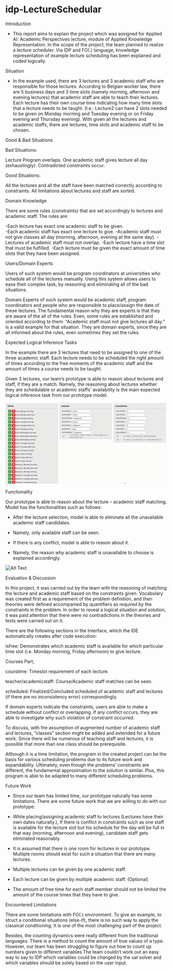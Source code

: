 # idp-LectureSchedular

Introduction 

- This report aims to explain the project which was assigned for Applied AI: Academic Perspectives lecture, module of Applied Knowledge Representation. In the scope of the project, the team planned to realize a lecture scheduler. Via IDP and FO(.) language, knowledge representation of example lecture scheduling has been explained and coded logically. 

Situation 

- In the example used, there are 3 lectures and 3 academic staff who are responsible for those lectures. According to Belgian worker law, there are 5 business days and 3 time slots (namely morning, afternoon and evening lectures) that academic staff are able to teach their lectures. Each lecture has their own course time indicating how many time slots that a lecture needs to be taught. (I.e.: Lecture2 can have 2 slots needed to be given on Monday morning and Tuesday evening or on Friday evening and Thursday evening). With given all the lectures and academic staffs, there are lectures, time slots and academic staff to be chosen. 

Good & Bad Situations 


Bad Situations: 

Lecture Program overlaps. 
One academic staff gives lecture all day (exhaustingly). 
Contradicted constraints occur. 

Good Situations: 

All the lectures and all the staff have been matched correctly according to constraints. 
All limitations about lectures and staff are sorted.  

Domain Knowledge 

There are some rules (constraints) that are set accordingly to lectures and academic staff. The rules are: 

-Each lecture has exact one academic staff to be given.  
-Each academic staff has exact one lecture to give. 
-Academic staff must not give classes all day (morning, afternoon, evening at the same day). 
-Lectures of academic staff must not overlap. 
-Each lecture have a time slot that must be fulfilled. 
-Each lecture must be given the exact amount of time slots that they have been assigned. 

Users/Domain Experts

Users of such system would be program coordinators at universities who schedule all of the lectures manually. Using this system allows users to ease their complex task, by reasoning and eliminating all of the bad situations.

Domain Experts of such system would be academic staff, program coordinators and people who are responsible to place/assign the date of these lectures. The fundamental reason why they are experts is that they are aware of the all of the rules. Even, some rules are established and oriented according to them. “Academic staff must not give lectures all day.” is a valid example for that situation. They are domain experts, since they are all informed about the rules, even sometimes they set the rules.    

 
Expected Logical Inference Tasks 

In the example there are 3 lectures that need to be assigned to one of the three academic staff. Each lecture needs to be scheduled the right amount of times according to the free moments of the academic staff and the amount of times a course needs to be taught.	 

Given 3 lectures, our team’s prototype is able to reason about lectures and staff, if they are a match. Namely, the reasoning about lectures whether they are schedulable or academic staffs’ availability is the main expected logical inference task from our prototype model. 

![Alt Text](https://github.com/eremkaralar/idp-LectureSchedular/blob/main/images/conflict_demo.gif)

Functionality 

Our prototype is able to reason about the lecture – academic staff matching. Model has the functionalities such as follows: 

- After the lecture selection, model is able to eliminate all the unavailable academic staff candidates. 

- Namely, only available staff can be seen. 

- If there is any conflict, model is able to reason about it. 

- Namely, the reason why academic staff is unavailable to choose is explained accordingly.  
 
![Alt Text](https://github.com/eremkaralar/idp-LectureSchedular/blob/main/images/selection_demo.gif)
  
Evaluation & Discussion 

In this project, it was carried out by the team with the reasoning of matching the lecture and academic staff based on the constraints given. Vocabulary was created first as a requirement of the problem definition, and then theories were defined accompanied by quantifiers as required by the constraints in the problem. In order to reveal a logical situation and solution, it was paid attention that there were no contradictions in the theories and tests were carried out on it. 

There are the following sections in the Interface, which the IDE automatically creates after code execution: 

isfree: Demonstrates which academic staff is available for which particular time slot (i.e. Monday morning, Friday afternoon) to give lecture. 

Courses Part; 

courstime:  Timeslot requirement of each lecture. 

teacher/academicstaff: Course/Academic staff matches can be seen. 

scheduled: Finalized/Concluded scheduled of academic staff and lectures (if there are no inconsistency error) correspondingly.

If domain experts indicate the constraints, users are able to make a schedule without conflict or overlapping. If any conflict occurs, they are able to investigate why such violation of constraint occurred.

To discuss, with the assumption of augmented number of academic staff and lectures, “classes” section might be added and extended for a future work. Since there will be numerous of teaching staff and lectures, it is possible that more than one class should be prerequisite. 

Although it is a time limitation, the program in the created project can be the basis for various scheduling problems due to its future work and expandability. Ultimately, even though the problems’ constraints are different, the fundamental approximation to the solution is similar. Plus, this program is able to be adapted to many different scheduling problems. 

Future Work 

- Since our team has limited time, our prototype naturally has some limitations. There are some future work that we are willing to do with our prototype: 

- While placing/assigning academic staff to lectures (Lectures have their own dates naturally.), If there is conflict in constraints such as one staff is available for the lecture slot but his schedule for the day will be full in that way (morning, afternoon and evening), candidate staff gets eliminated reasonably. 

- It is assumed that there is one room for lectures in our prototype. Multiple rooms should exist for such a situation that there are many lectures. 

- Multiple lectures can be given by one academic staff. 

- Each lecture can be given by multiple academic staff. (Optional) 

- The amount of free time for each staff member should not be limited the amount of the course times that they have to give. 

Encountered Limitations

There are some limitations with FO(.) environment. To give an example, to struct a conditional situations (else-if), there is no such way to apply the classical conditioning. It is one of the most challenging part of the project. 


Besides, the counting dynamics were really different from the traditional languages. There is a method to count the amount of true values of a type. However, our team has been struggling to figure out how to count up numbers given to different variables.The team couldn’t work out an easy way to say to IDP which variables could be changed by the sat solver and which variables should be solely based on the user input.  






